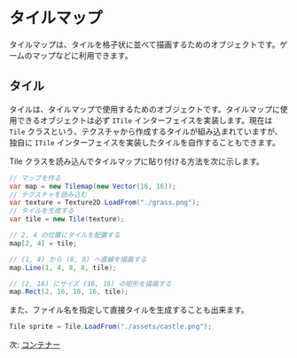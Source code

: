 # タイルマップ

タイルマップは、タイルを格子状に並べて描画するためのオブジェクトです。ゲームのマップなどに利用できます。

## タイル

タイルは、タイルマップで使用するためのオブジェクトです。タイルマップに使用できるオブジェクトは必ず `ITile` インターフェイスを実装します。現在は `Tile` クラスという、テクスチャから作成するタイルが組み込まれていますが、独自に `ITile` インターフェイスを実装したタイルを自作することもできます。

Tile クラスを読み込んでタイルマップに貼り付ける方法を次に示します。

```cs
// マップを作る
var map = new Tilemap(new Vector(16, 16));
// テクスチャを読み込む
var texture = Texture2D.LoadFrom("./grass.png");
// タイルを生成する
var tile = new Tile(texture);

// 2, 4 の位置にタイルを配置する
map[2, 4] = tile;

// (1, 4) から (8, 8) へ直線を描画する
map.Line(1, 4, 8, 8, tile);

// (2, 16) にサイズ (16, 16) の矩形を描画する
map.Rect(2, 16, 16, 16, tile);
```

また、ファイル名を指定して直接タイルを生成することも出来ます。

```cs
Tile sprite = Tile.LoadFrom("./assets/castle.png");
```

次: [コンテナー](container.md)

